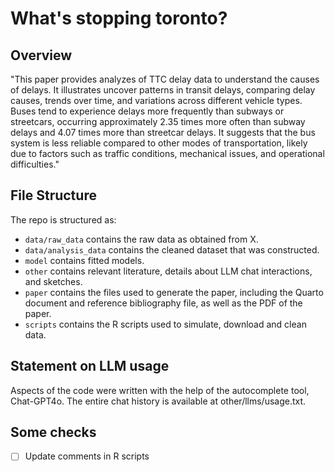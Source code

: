 # What's stopping toronto?

## Overview

"This paper provides analyzes of TTC delay data to understand the causes of delays. It illustrates uncover patterns in transit delays, comparing delay causes, trends over time, and variations across different vehicle types. Buses tend to experience delays more frequently than subways or streetcars, occurring approximately 2.35 times more often than subway delays and 4.07 times more than streetcar delays. It suggests that the bus system is less reliable compared to other modes of transportation, likely due to factors such as traffic conditions, mechanical issues, and operational difficulties."

## File Structure

The repo is structured as:

-   `data/raw_data` contains the raw data as obtained from X.
-   `data/analysis_data` contains the cleaned dataset that was constructed.
-   `model` contains fitted models. 
-   `other` contains relevant literature, details about LLM chat interactions, and sketches.
-   `paper` contains the files used to generate the paper, including the Quarto document and reference bibliography file, as well as the PDF of the paper. 
-   `scripts` contains the R scripts used to simulate, download and clean data.


## Statement on LLM usage

Aspects of the code were written with the help of the autocomplete tool, Chat-GPT4o. The entire chat history is available at other/llms/usage.txt.

## Some checks
- [ ] Update comments in R scripts
